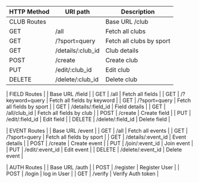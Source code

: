 | HTTP Method  | URI path           | Description                 |
|--------------|--------------------|-----------------------------|
| CLUB Routes  |                    | Base URL /club              |
| GET          | /all               | Fetch all clubs             |
| GET          | /?sport=query      | Fetch all clubs by sport    |
| GET          | /details/:club_id  | Club details                |
| POST         | /create            | Create club                 |
| PUT          | /edit/:club_id     | Edit club                   |
| DELETE       | /delete/:club_id   | Delete club                 |

| FIELD Routes |                    | Base URL /field             |
| GET          | /all               | Fetch all fields            |
| GET          | /?keyword=query    | Fetch all fields by keyword |
| GET          | /?sport=query      | Fetch all fields by sport   |
| GET          | /details/:field_id | Field details               |
| GET          | /all/club_id       | Fetch all fields by club    |
| POST         | /create            | Create field                |
| PUT          | /edit/:field_id    | Edit field                  |
| DELETE       | /delete/:field_id  | Delete field                |

| EVENT Routes |                    | Base URL /event             |
| GET          | /all               | Fetch all events            |
| GET          | /?sport=query      | Fetch all fields by sport   |
| GET          | /details/:event_id | Event details               |
| POST         | /create            | Create event                |
| PUT          | /join/:event_id    | Join event                  |
| PUT          | /edit/:event_id    | Edit event                  |
| DELETE       | /delete/:event_id  | Delete event                |

| AUTH Routes  |                    | Base URL /auth              |
| POST         | /register          | Register User               |
| POST         | /login             | log in User                 |
| GET          | /verify            | Verify Auth token           |